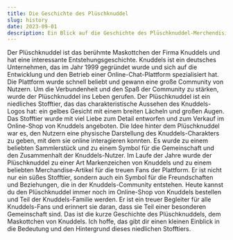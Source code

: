 ```yaml
---
title: Die Geschichte des Plüschknuddel
slug: history
date: 2023-09-01
description: Ein Blick auf die Geschichte des Plüschknuddel-Merchendising
---
```


Der Plüschknuddel ist das berühmte Maskottchen der Firma Knuddels und hat eine interessante Entstehungsgeschichte. Knuddels ist ein deutsches Unternehmen, das im Jahr 1999 gegründet wurde und sich auf die Entwicklung und den Betrieb einer Online-Chat-Plattform spezialisiert hat. Die Plattform wurde schnell beliebt und gewann eine große Community von Nutzern.
Um die Verbundenheit und den Spaß der Community zu stärken, wurde der Plüschknuddel ins Leben gerufen. Der Plüschknuddel ist ein niedliches Stofftier, das das charakteristische Aussehen des Knuddels-Logos hat: ein gelbes Gesicht mit einem breiten Lächeln und großen Augen. Das Stofftier wurde mit viel Liebe zum Detail entworfen und zum Verkauf im Online-Shop von Knuddels angeboten.
Die Idee hinter dem Plüschknuddel war es, den Nutzern eine physische Darstellung des Knuddels-Charakters zu geben, mit dem sie online interagieren konnten. Es wurde zu einem beliebten Sammlerstück und zu einem Symbol für die Gemeinschaft und den Zusammenhalt der Knuddels-Nutzer.
Im Laufe der Jahre wurde der Plüschknuddel zu einer Art Markenzeichen von Knuddels und zu einem beliebten Merchandise-Artikel für die treuen Fans der Plattform. Er ist nicht nur ein süßes Stofftier, sondern auch ein Symbol für die Freundschaften und Beziehungen, die in der Knuddels-Community entstehen.
Heute kannst du den Plüschknuddel immer noch im Online-Shop von Knuddels bestellen und Teil der Knuddels-Familie werden. Er ist ein treuer Begleiter für alle Knuddels-Fans und erinnert sie daran, dass sie Teil einer besonderen Gemeinschaft sind.
Das ist die kurze Geschichte des Plüschknuddels, dem Maskottchen von Knuddels. Ich hoffe, das gibt dir einen kleinen Einblick in die Bedeutung und den Hintergrund dieses niedlichen Stofftiers.